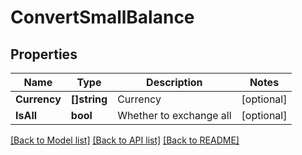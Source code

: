 # ConvertSmallBalance

## Properties

Name | Type | Description | Notes
------------ | ------------- | ------------- | -------------
**Currency** | **[]string** | Currency | [optional] 
**IsAll** | **bool** | Whether to exchange all | [optional] 

[[Back to Model list]](../README.md#documentation-for-models) [[Back to API list]](../README.md#documentation-for-api-endpoints) [[Back to README]](../README.md)


